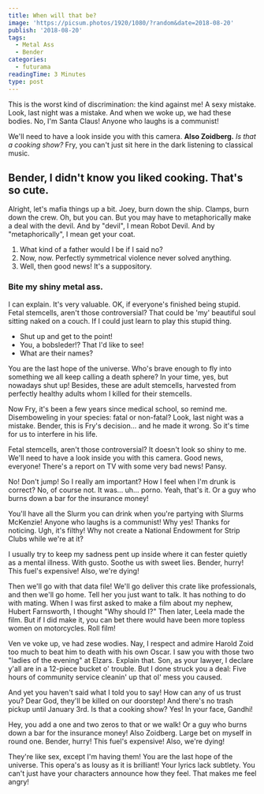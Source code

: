 ```yaml
---
title: When will that be?
image: 'https://picsum.photos/1920/1080/?random&date=2018-08-20'
publish: '2018-08-20'
tags:
  - Metal Ass
  - Bender
categories:
  - futurama
readingTime: 3 Minutes
type: post
---
```


This is the worst kind of discrimination: the kind against me! A sexy mistake. Look, last night was a mistake. And when we woke up, we had these bodies. No, I'm Santa Claus! Anyone who laughs is a communist!

<!-- more -->

We'll need to have a look inside you with this camera. __Also Zoidberg.__ *Is that a cooking show?* Fry, you can't just sit here in the dark listening to classical music.

## Bender, I didn't know you liked cooking. That's so cute.

Alright, let's mafia things up a bit. Joey, burn down the ship. Clamps, burn down the crew. Oh, but you can. But you may have to metaphorically make a deal with the devil. And by "devil", I mean Robot Devil. And by "metaphorically", I mean get your coat.

1. What kind of a father would I be if I said no?
2. Now, now. Perfectly symmetrical violence never solved anything.
3. Well, then good news! It's a suppository.

### Bite my shiny metal ass.

I can explain. It's very valuable. OK, if everyone's finished being stupid. Fetal stemcells, aren't those controversial? That could be 'my' beautiful soul sitting naked on a couch. If I could just learn to play this stupid thing.

* Shut up and get to the point!
* You, a bobsleder!? That I'd like to see!
* What are their names?

You are the last hope of the universe. Who's brave enough to fly into something we all keep calling a death sphere? In your time, yes, but nowadays shut up! Besides, these are adult stemcells, harvested from perfectly healthy adults whom I killed for their stemcells.

Now Fry, it's been a few years since medical school, so remind me. Disemboweling in your species: fatal or non-fatal? Look, last night was a mistake. Bender, this is Fry's decision… and he made it wrong. So it's time for us to interfere in his life.

Fetal stemcells, aren't those controversial? It doesn't look so shiny to me. We'll need to have a look inside you with this camera. Good news, everyone! There's a report on TV with some very bad news! Pansy.

No! Don't jump! So I really am important? How I feel when I'm drunk is correct? No, of course not. It was… uh… porno. Yeah, that's it. Or a guy who burns down a bar for the insurance money!

You'll have all the Slurm you can drink when you're partying with Slurms McKenzie! Anyone who laughs is a communist! Why yes! Thanks for noticing. Ugh, it's filthy! Why not create a National Endowment for Strip Clubs while we're at it?

I usually try to keep my sadness pent up inside where it can fester quietly as a mental illness. With gusto. Soothe us with sweet lies. Bender, hurry! This fuel's expensive! Also, we're dying!

Then we'll go with that data file! We'll go deliver this crate like professionals, and then we'll go home. Tell her you just want to talk. It has nothing to do with mating. When I was first asked to make a film about my nephew, Hubert Farnsworth, I thought "Why should I?" Then later, Leela made the film. But if I did make it, you can bet there would have been more topless women on motorcycles. Roll film!

Ven ve voke up, ve had zese wodies. Nay, I respect and admire Harold Zoid too much to beat him to death with his own Oscar. I saw you with those two "ladies of the evening" at Elzars. Explain that. Son, as your lawyer, I declare y'all are in a 12-piece bucket o' trouble. But I done struck you a deal: Five hours of community service cleanin' up that ol' mess you caused.

And yet you haven't said what I told you to say! How can any of us trust you? Dear God, they'll be killed on our doorstep! And there's no trash pickup until January 3rd. Is that a cooking show? Yes! In your face, Gandhi!

Hey, you add a one and two zeros to that or we walk! Or a guy who burns down a bar for the insurance money! Also Zoidberg. Large bet on myself in round one. Bender, hurry! This fuel's expensive! Also, we're dying!

They're like sex, except I'm having them! You are the last hope of the universe. This opera's as lousy as it is brilliant! Your lyrics lack subtlety. You can't just have your characters announce how they feel. That makes me feel angry!
